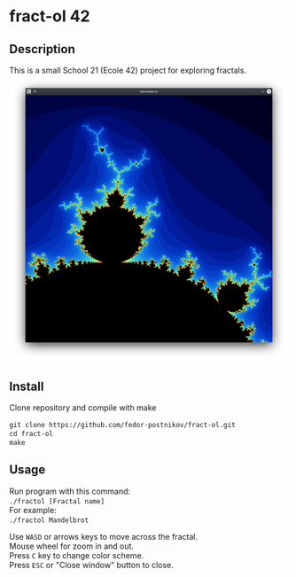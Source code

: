 # fract-ol 42
## Description
This is a small School 21 (Ecole 42) project for exploring fractals.
![screenshot](/image/img.png?raw=true)
## Install
Clone repository and compile with make
```
git clone https://github.com/fedor-postnikov/fract-ol.git
cd fract-ol
make
```
## Usage
Run program with this command:  
```./fractol [Fractal name]```  
For example:  
```./fractol Mandelbrot```

Use `WASD` or arrows keys to move across the fractal.  
Mouse wheel for zoom in and out.  
Press `C` key to change color scheme.  
Press `ESC` or "Close window" button to close.
